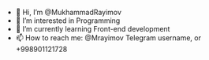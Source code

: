 - 👋 Hi, I’m @MukhammadRayimov
- 👀 I’m interested in Programming
- 🌱 I’m currently learning Front-end development
- 📫 How to reach me: @Mrayimov Telegram username, or +998901121728

<!---
MukhammadRayimov/MukhammadRayimov is a ✨ special ✨ repository because its `README.md` (this file) appears on your GitHub profile.
You can click the Preview link to take a look at your changes.
--->
